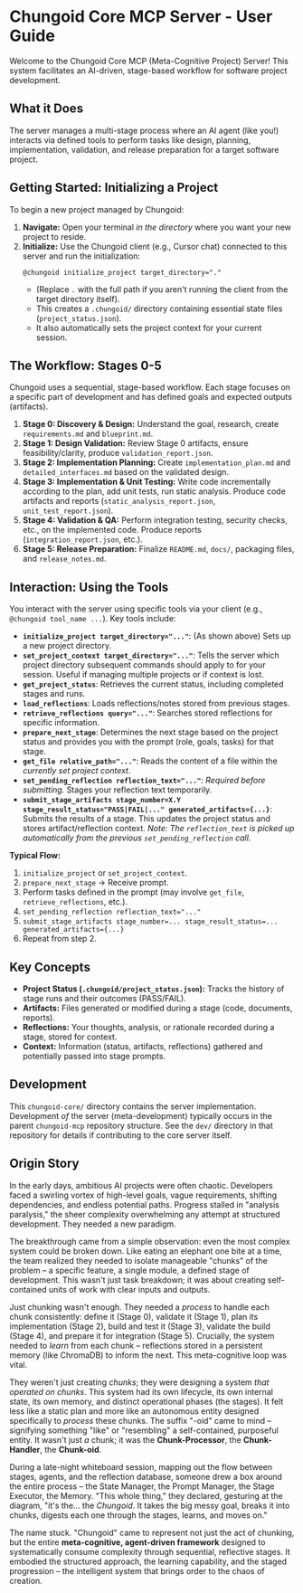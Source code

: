 # Chungoid Core MCP Server - User Guide

Welcome to the Chungoid Core MCP (Meta-Cognitive Project) Server! This system facilitates an AI-driven, stage-based workflow for software project development.

## What it Does

The server manages a multi-stage process where an AI agent (like you!) interacts via defined tools to perform tasks like design, planning, implementation, validation, and release preparation for a target software project.

## Getting Started: Initializing a Project

To begin a new project managed by Chungoid:

1.  **Navigate:** Open your terminal *in the directory* where you want your new project to reside.
2.  **Initialize:** Use the Chungoid client (e.g., Cursor chat) connected to this server and run the initialization:
    ```
    @chungoid initialize_project target_directory="."
    ```
    *   (Replace `.` with the full path if you aren't running the client from the target directory itself).
    *   This creates a `.chungoid/` directory containing essential state files (`project_status.json`).
    *   It also automatically sets the project context for your current session.

## The Workflow: Stages 0-5

Chungoid uses a sequential, stage-based workflow. Each stage focuses on a specific part of development and has defined goals and expected outputs (artifacts).

1.  **Stage 0: Discovery & Design:** Understand the goal, research, create `requirements.md` and `blueprint.md`.
2.  **Stage 1: Design Validation:** Review Stage 0 artifacts, ensure feasibility/clarity, produce `validation_report.json`.
3.  **Stage 2: Implementation Planning:** Create `implementation_plan.md` and `detailed_interfaces.md` based on the validated design.
4.  **Stage 3: Implementation & Unit Testing:** Write code incrementally according to the plan, add unit tests, run static analysis. Produce code artifacts and reports (`static_analysis_report.json`, `unit_test_report.json`).
5.  **Stage 4: Validation & QA:** Perform integration testing, security checks, etc., on the implemented code. Produce reports (`integration_report.json`, etc.).
6.  **Stage 5: Release Preparation:** Finalize `README.md`, `docs/`, packaging files, and `release_notes.md`.

## Interaction: Using the Tools

You interact with the server using specific tools via your client (e.g., `@chungoid tool_name ...`). Key tools include:

*   **`initialize_project target_directory="..."`**: (As shown above) Sets up a new project directory.
*   **`set_project_context target_directory="..."`**: Tells the server which project directory subsequent commands should apply to for your session. Useful if managing multiple projects or if context is lost.
*   **`get_project_status`**: Retrieves the current status, including completed stages and runs.
*   **`load_reflections`**: Loads reflections/notes stored from previous stages.
*   **`retrieve_reflections query="..."`**: Searches stored reflections for specific information.
*   **`prepare_next_stage`**: Determines the next stage based on the project status and provides you with the prompt (role, goals, tasks) for that stage.
*   **`get_file relative_path="..."`**: Reads the content of a file within the *currently set project context*.
*   **`set_pending_reflection reflection_text="..."`**: *Required before submitting.* Stages your reflection text temporarily.
*   **`submit_stage_artifacts stage_number=X.Y stage_result_status="PASS|FAIL|..." generated_artifacts={...}`**: Submits the results of a stage. This updates the project status and stores artifact/reflection context. *Note: The `reflection_text` is picked up automatically from the previous `set_pending_reflection` call.*

**Typical Flow:**

1.  `initialize_project` or `set_project_context`.
2.  `prepare_next_stage` -> Receive prompt.
3.  Perform tasks defined in the prompt (may involve `get_file`, `retrieve_reflections`, etc.).
4.  `set_pending_reflection reflection_text="..."`
5.  `submit_stage_artifacts stage_number=... stage_result_status=... generated_artifacts={...}`
6.  Repeat from step 2.

## Key Concepts

*   **Project Status (`.chungoid/project_status.json`):** Tracks the history of stage runs and their outcomes (PASS/FAIL).
*   **Artifacts:** Files generated or modified during a stage (code, documents, reports).
*   **Reflections:** Your thoughts, analysis, or rationale recorded during a stage, stored for context.
*   **Context:** Information (status, artifacts, reflections) gathered and potentially passed into stage prompts.

## Development

This `chungoid-core/` directory contains the server implementation. Development *of* the server (meta-development) typically occurs in the parent `chungoid-mcp` repository structure. See the `dev/` directory in that repository for details if contributing to the core server itself.

## Origin Story

In the early days, ambitious AI projects were often chaotic. Developers faced a swirling vortex of high-level goals, vague requirements, shifting dependencies, and endless potential paths. Progress stalled in "analysis paralysis," the sheer complexity overwhelming any attempt at structured development. They needed a new paradigm.

The breakthrough came from a simple observation: even the most complex system could be broken down. Like eating an elephant one bite at a time, the team realized they needed to isolate manageable "chunks" of the problem – a specific feature, a single module, a defined stage of development. This wasn't just task breakdown; it was about creating self-contained units of work with clear inputs and outputs.

Just chunking wasn't enough. They needed a *process* to handle each chunk consistently: define it (Stage 0), validate it (Stage 1), plan its implementation (Stage 2), build and test it (Stage 3), validate the build (Stage 4), and prepare it for integration (Stage 5). Crucially, the system needed to *learn* from each chunk – reflections stored in a persistent memory (like ChromaDB) to inform the next. This meta-cognitive loop was vital.

They weren't just creating *chunks*; they were designing a system *that operated on chunks*. This system had its own lifecycle, its own internal state, its own memory, and distinct operational phases (the stages). It felt less like a static plan and more like an autonomous entity designed specifically to *process* these chunks. The suffix "-oid" came to mind – signifying something "like" or "resembling" a self-contained, purposeful entity. It wasn't just *a* chunk; it was the **Chunk-Processor**, the **Chunk-Handler**, the **Chunk-oid**.

During a late-night whiteboard session, mapping out the flow between stages, agents, and the reflection database, someone drew a box around the entire process – the State Manager, the Prompt Manager, the Stage Executor, the Memory. "This whole thing," they declared, gesturing at the diagram, "it's the... the *Chungoid*. It takes the big messy goal, breaks it into chunks, digests each one through the stages, learns, and moves on."

The name stuck. "Chungoid" came to represent not just the act of chunking, but the entire **meta-cognitive, agent-driven framework** designed to systematically consume complexity through sequential, reflective stages. It embodied the structured approach, the learning capability, and the staged progression – the intelligent system that brings order to the chaos of creation. 
